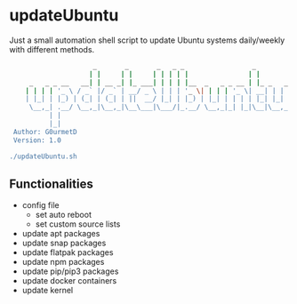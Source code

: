 # updateUbuntu
Just a small automation shell script to update Ubuntu systems daily/weekly with different methods.

```Bash
                     _       _       _   _ _                 _
                    | |     | |     | | | | |               | |
     _   _ _ __   __| | __ _| |_ ___| | | | |__  _   _ _ __ | |_ _   _
    | | | | '_ \ / _` |/ _` | __/ _ \ | | | '_ \| | | | '_ \| __| | | |
    | |_| | |_) | (_| | (_| | ||  __/ |_| | |_) | |_| | | | | |_| |_| |
     \__,_| .__/ \__,_|\__,_|\__\___|\___/|_.__/ \__,_|_| |_|\__|\__,_|
          | |
          |_|
 Author: G0urmetD
 Version: 1.0

./updateUbuntu.sh
```
## Functionalities
- config file
  - set auto reboot
  - set custom source lists
- update apt packages
- update snap packages
- update flatpak packages
- update npm packages
- update pip/pip3 packages
- update docker containers
- update kernel
